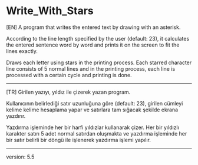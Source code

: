 # Write_With_Stars

[EN]
A program that writes the entered text by drawing with an asterisk.

According to the line length specified by the user (default: 23), it 
calculates the entered sentence word by word and prints it on the 
screen to fit the lines exactly.

Draws each letter using stars in the printing process. Each starred 
character line consists of 5 normal lines and in the printing process, 
each line is processed with a certain cycle and printing is done.


<hr/>

[TR]
Girilen yazıyı, yıldız ile çizerek yazan program.

Kullanıcının belirlediği satır uzunluğuna göre (default: 23), girilen cümleyi
kelime kelime hesaplama yapar ve satırlara tam sığacak şekilde ekrana yazdırır.

Yazdırma işleminde her bir harfi yıldızlar kullanarak çizer.
Her bir yıldızlı karakter satırı 5 adet normal satırdan oluşmakta ve yazdırma 
işleminde her bir satır belirli bir döngü ile işlenerek yazdırma işlemi yapılır.

<hr/>
version: 5.5
